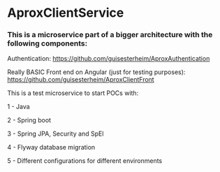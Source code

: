 # AproxClientService

### This is a microservice part of a bigger architecture with the following components:

Authentication: https://github.com/guisesterheim/AproxAuthentication

Really BASIC Front end on Angular (just for testing purposes): https://github.com/guisesterheim/AproxClientFront


This is a test microservice to start POCs with:

1 - Java

2 - Spring boot

3 - Spring JPA, Security and SpEl

4 - Flyway database migration

5 - Different configurations for different environments
